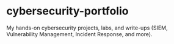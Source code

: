 # cybersecurity-portfolio
My hands-on cybersecurity projects, labs, and write-ups (SIEM, Vulnerability Management, Incident Response, and more).
